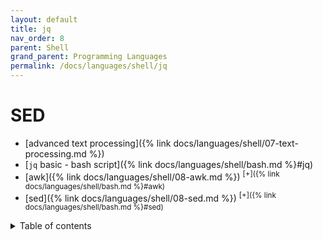 ```yaml
---
layout: default
title: jq
nav_order: 8
parent: Shell
grand_parent: Programming Languages
permalink: /docs/languages/shell/jq
---
```


# SED

- [advanced text processing]({% link docs/languages/shell/07-text-processing.md %})
- [`jq` basic - bash script]({% link docs/languages/shell/bash.md %}#jq)
- [awk]({% link docs/languages/shell/08-awk.md %}) <sup>[+]({% link docs/languages/shell/bash.md %}#awk)</sup>
- [sed]({% link docs/languages/shell/08-sed.md %}) <sup>[+]({% link docs/languages/shell/bash.md %}#sed)</sup>

<details markdown="block">
  <summary>
    Table of contents
  </summary>
  {: .text-delta }
1. TOC
{:toc}
</details>

<br/>


